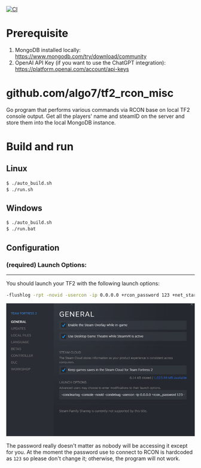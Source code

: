 [![CI](https://github.com/algo7/tf2_rcon_misc/actions/workflows/ci.yml/badge.svg)](https://github.com/algo7/tf2_rcon_misc/actions/workflows/ci.yml)
# Prerequisite
1. MongoDB installed locally: https://www.mongodb.com/try/download/community
2. OpenAI API Key (if you want to use the ChatGPT integration): https://platform.openai.com/account/api-keys

# github.com/algo7/tf2_rcon_misc
Go program that performs various commands via RCON base on local TF2 console output.
Get all the players' name and steamID on the server and store them into the local MongoDB instance.

# Build and run
## Linux
```bash
$ ./auto_build.sh
$ ./run.sh
```

## Windows
```bash
$ ./auto_build.sh
$ ./run.bat
```

## Configuration

### (required) Launch Options:
---
You should launch your TF2 with the following launch options:
```bash
-flushlog -rpt -novid -usercon -ip 0.0.0.0 +rcon_password 123 +net_start
```
![Launch Options](https://raw.githubusercontent.com/algo7/tf2_rcon_misc/main/launch_options.png?raw=true)

The password really doesn't matter as nobody will be accessing it except for you. At the moment the password use to connect to RCON is hardcoded as `123` so please don't change it; otherwise, the program will not work.